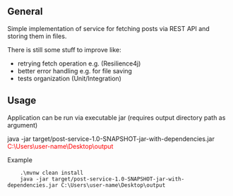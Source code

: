 ## General

Simple implementation of service for fetching posts via REST API and storing them in files.

There is still some stuff to improve like:

* retrying fetch operation e.g. (Resilience4j)
* better error handling e.g. for file saving
* tests organization (Unit/Integration)

## Usage

Application can be run via executable jar (requires output directory path as argument)

java -jar target/post-service-1.0-SNAPSHOT-jar-with-dependencies.jar <span style="color:red">C:\Users\user-name\Desktop\output</span>

Example

```
    .\mvnw clean install  
    java -jar target/post-service-1.0-SNAPSHOT-jar-with-dependencies.jar C:\Users\user-name\Desktop\output
```